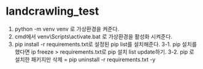# landcrawling_test
1. python -m venv venv 로 가상환경을 켜준다.
2. cmd에서 venv\Scripts\activate.bat 로 가상환경을 활성화 시켜준다.
3. pip install -r requirements.txt로 설정된 pip list를 설치해준다.
3-1. pip 설치를 했다면 ip freeze > requirements.txt로 pip 설치 list update하기.
3-2. pip 로 설치한 패키지만 삭제 = pip uninstall -r requirements.txt -y